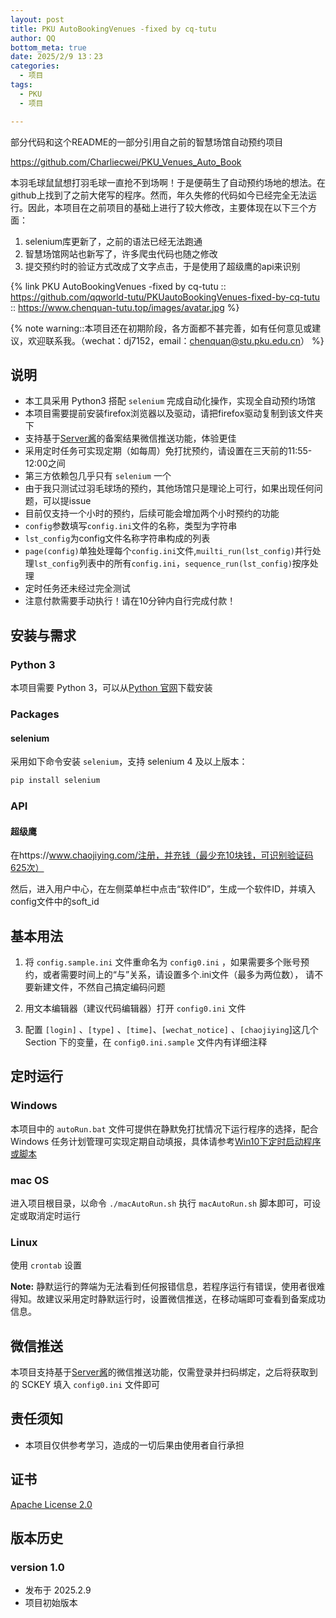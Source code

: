 ```yaml
---
layout: post
title: PKU AutoBookingVenues -fixed by cq-tutu
author: QQ
bottom_meta: true
date: 2025/2/9 13：23
categories:
  - 项目
tags:
  - PKU
  - 项目

---
```


部分代码和这个README的一部分引用自之前的智慧场馆自动预约项目

https://github.com/Charliecwei/PKU_Venues_Auto_Book

本羽毛球鼠鼠想打羽毛球一直抢不到场啊！于是便萌生了自动预约场地的想法。在github上找到了之前大佬写的程序。然而，年久失修的代码如今已经完全无法运行。因此，本项目在之前项目的基础上进行了较大修改，主要体现在以下三个方面：

1. selenium库更新了，之前的语法已经无法跑通
2. 智慧场馆网站也新写了，许多爬虫代码也随之修改
3. 提交预约时的验证方式改成了文字点击，于是使用了超级鹰的api来识别

{% link PKU AutoBookingVenues -fixed by cq-tutu :: https://github.com/qqworld-tutu/PKUautoBookingVenues-fixed-by-cq-tutu :: https://www.chenquan-tutu.top/images/avatar.jpg %}

{% note warning::本项目还在初期阶段，各方面都不甚完善，如有任何意见或建议，欢迎联系我。（wechat：dj7152，email：chenquan@stu.pku.edu.cn） %}


## 说明

- 本工具采用 Python3 搭配 `selenium` 完成自动化操作，实现全自动预约场馆
- 本项目需要提前安装firefox浏览器以及驱动，请把firefox驱动复制到该文件夹下
- 支持基于[Server酱](https://sct.ftqq.com/)的备案结果微信推送功能，体验更佳
- 采用定时任务可实现定期（如每周）免打扰预约，请设置在三天前的11:55-12:00之间
- 第三方依赖包几乎只有 `selenium` 一个
- 由于我只测试过羽毛球场的预约，其他场馆只是理论上可行，如果出现任何问题，可以提issue
- 目前仅支持一个小时的预约，后续可能会增加两个小时预约的功能
- `config`参数填写`config.ini`文件的名称，类型为字符串
- `lst_config`为config文件名称字符串构成的列表
- `page(config)`单独处理每个`config.ini`文件,`muilti_run(lst_config)`并行处理`lst_config`列表中的所有`config.ini`，`sequence_run(lst_config)`按序处理
- 定时任务还未经过完全测试
- 注意付款需要手动执行！请在10分钟内自行完成付款！


## 安装与需求

### Python 3

本项目需要 Python 3，可以从[Python 官网](https://www.python.org/)下载安装

### Packages

#### selenium

采用如下命令安装 `selenium`，支持 selenium 4 及以上版本：

```python
pip install selenium
```

### API

#### 超级鹰

在https://www.chaojiying.com/注册，并充钱（最少充10块钱，可识别验证码625次）

然后，进入用户中心，在左侧菜单栏中点击“软件ID”，生成一个软件ID，并填入config文件中的soft_id

## 基本用法

1. 将 `config.sample.ini` 文件重命名为 `config0.ini` ，如果需要多个账号预约，或者需要时间上的“与”关系，请设置多个.ini文件（最多为两位数），
   请不要新建文件，不然自己搞定编码问题

2. 用文本编辑器（建议代码编辑器）打开 `config0.ini` 文件

3. 配置 `[login]` 、`[type]` 、`[time]`、`[wechat_notice]` 、`[chaojiying`]这几个 Section 下的变量，在 `config0.ini.sample` 文件内有详细注释


## 定时运行

### Windows

本项目中的 `autoRun.bat` 文件可提供在静默免打扰情况下运行程序的选择，配合 Windows 任务计划管理可实现定期自动填报，具体请参考[Win10下定时启动程序或脚本](https://blog.csdn.net/xielifu/article/details/81016220)

### mac OS

进入项目根目录，以命令 `./macAutoRun.sh` 执行 `macAutoRun.sh` 脚本即可，可设定或取消定时运行

### Linux

使用 `crontab` 设置

**Note:** 静默运行的弊端为无法看到任何报错信息，若程序运行有错误，使用者很难得知。故建议采用定时静默运行时，设置微信推送，在移动端即可查看到备案成功信息。

## 微信推送

本项目支持基于[Server酱](https://sct.ftqq.com/)的微信推送功能，仅需登录并扫码绑定，之后将获取到的 SCKEY 填入 `config0.ini` 文件即可

## 责任须知

- 本项目仅供参考学习，造成的一切后果由使用者自行承担

## 证书

[Apache License 2.0](https://github.com/yanyuandaxia/PKUAutoBookingVenues/blob/main/LICENSE)

## 版本历史
### version 1.0

- 发布于 2025.2.9
- 项目初始版本
